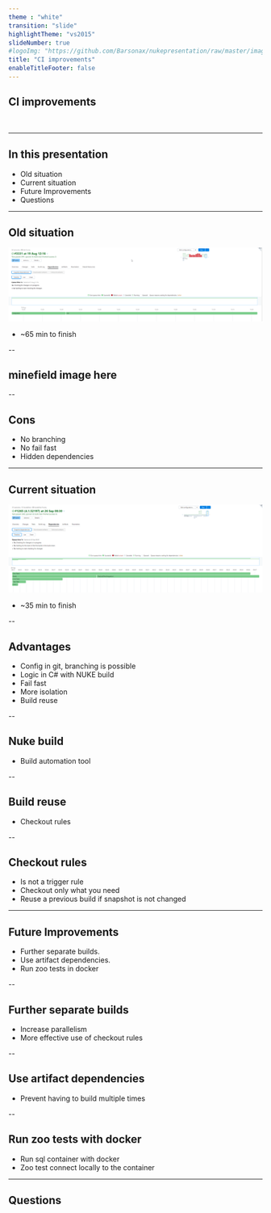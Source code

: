 ```yaml
---
theme : "white"
transition: "slide"
highlightTheme: "vs2015"
slideNumber: true
#logoImg: "https://github.com/Barsonax/nukepresentation/raw/master/images/nukeIcon.png"
title: "CI improvements"
enableTitleFooter: false
---
```


## CI improvements

<a>
    <img style="border: unset; box-shadow: unset" data-src="https://github.com/Barsonax/nukepresentation/raw/master/images/nukeIcon.png">
</a>

---

## In this presentation

- Old situation
- Current situation
- Future Improvements
- Questions

---

## Old situation

![old situation](https://github.com/Barsonax/CI-Improvements/raw/master/images/old_situation.png)

- ~65 min to finish

--

## minefield image here

--

## Cons

- No branching
- No fail fast
- Hidden dependencies

---

## Current situation

![new situation](https://github.com/Barsonax/CI-Improvements/raw/master/images/new_situation.png)

- ~35 min to finish

--

## Advantages

- Config in git, branching is possible
- Logic in C# with NUKE build
- Fail fast
- More isolation
- Build reuse

--

## Nuke build

- Build automation tool

--

## Build reuse

- Checkout rules

--

## Checkout rules

- Is not a trigger rule
- Checkout only what you need
- Reuse a previous build if snapshot is not changed

---

## Future Improvements

- Further separate builds.
- Use artifact dependencies.
- Run zoo tests in docker

--

## Further separate builds

- Increase parallelism
- More effective use of checkout rules

--

## Use artifact dependencies

- Prevent having to build multiple times

--

## Run zoo tests with docker

- Run sql container with docker
- Zoo test connect locally to the container

---

## Questions
